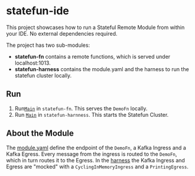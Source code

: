 # statefun-ide

This project showcases how to run a Stateful Remote Module from within your IDE. No external dependencies required. 

The project has two sub-modules: 

* **statefun-fn** contains a remote functions, which is served under localhost:1013. 
* **statefun-harness** contains the module.yaml and the harness to run the statefun cluster locally.

## Run

1. Run[`Main`](statefun-fn/src/main/java/com/github/knauf/statefun/Main.java) in `statefun-fn`. This serves the `DemoFn` locally. 
2. Run [`Main`](statefun-harness/src/main/java/com/github/knaufk/statefunharness/Main.java) in `statefun-harnness`. This starts the Statefun Cluster. 

## About the Module

The [module.yaml](statefun-harness/src/main/resources/module.yaml) define the endpoint of the `DemoFn`, a Kafka Ingress and a Kafka Egress. 
Every message from the ingress is routed to the `DemoFn`, which in turn routes it to the Egress. 
In the [harness](statefun-harness/src/main/java/com/github/knaufk/statefunharness/Main.java) the Kafka Ingress and Egress are "mocked" with a `CyclingInMemoryIngress` and a `PrintingEgress`. 
